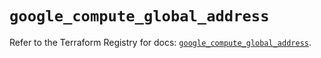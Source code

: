 # `google_compute_global_address`

Refer to the Terraform Registry for docs: [`google_compute_global_address`](https://registry.terraform.io/providers/hashicorp/google/5.25.0/docs/resources/compute_global_address).
